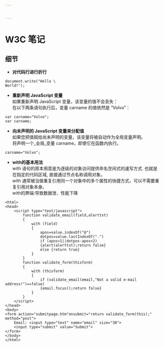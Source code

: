 ```yaml
---


---
```


<h1 id="w3c-笔记">W3C 笔记</h1>
<h2 id="细节">细节</h2>
<ul>
<li><strong>对代码行进行折行</strong></li>
</ul>
<pre class=" language-javascript"><code class="prism  language-javascript">document<span class="token punctuation">.</span><span class="token function">write</span><span class="token punctuation">(</span><span class="token string">"Hello \
World!"</span><span class="token punctuation">)</span><span class="token punctuation">;</span>
</code></pre>
<ul>
<li><strong>重新声明 JavaScript 变量</strong><br>
如果重新声明 JavaScript 变量，该变量的值不会丢失：<br>
在以下两条语句执行后，变量 carname 的值依然是 “Volvo”：</li>
</ul>
<pre class=" language-javascript"><code class="prism  language-javascript"><span class="token keyword">var</span> carname<span class="token operator">=</span><span class="token string">"Volvo"</span><span class="token punctuation">;</span>
<span class="token keyword">var</span> carname<span class="token punctuation">;</span>
</code></pre>
<ul>
<li><strong>向未声明的 JavaScript 变量来分配值</strong><br>
如果您把值赋给尚未声明的变量，该变量将被自动作为全局变量声明。<br>
将声明一个_全局_变量 carname，即使它在函数内执行。</li>
</ul>
<pre class=" language-javascript"><code class="prism  language-javascript">carname<span class="token operator">=</span><span class="token string">"Volvo"</span><span class="token punctuation">;</span>
</code></pre>
<ul>
<li><strong>with的基本用法</strong><br>
with 语句的原本用意是为逐级的对象访问提供命名空间式的速写方式. 也就是在指定的代码区域, 直接通过节点名称调用对象。<br>
with 通常被当做重复引用同一个对象中的多个属性的快捷方式，可以不需要重复引用对象本身。<br>
with的弊端:导致数据泄、性能下降</li>
</ul>
<pre class=" language-javascript"><code class="prism  language-javascript"><span class="token operator">&lt;</span>html<span class="token operator">&gt;</span>
<span class="token operator">&lt;</span>head<span class="token operator">&gt;</span>
    <span class="token operator">&lt;</span>script type<span class="token operator">=</span><span class="token string">"text/javascript"</span><span class="token operator">&gt;</span>
        <span class="token keyword">function</span> <span class="token function">validate_email</span><span class="token punctuation">(</span>field<span class="token punctuation">,</span>alerttxt<span class="token punctuation">)</span>
        <span class="token punctuation">{</span>
            <span class="token keyword">with</span> <span class="token punctuation">(</span>field<span class="token punctuation">)</span>
            <span class="token punctuation">{</span>
                apos<span class="token operator">=</span>value<span class="token punctuation">.</span><span class="token function">indexOf</span><span class="token punctuation">(</span><span class="token string">"@"</span><span class="token punctuation">)</span>
                dotpos<span class="token operator">=</span>value<span class="token punctuation">.</span><span class="token function">lastIndexOf</span><span class="token punctuation">(</span><span class="token string">"."</span><span class="token punctuation">)</span>
                <span class="token keyword">if</span> <span class="token punctuation">(</span>apos<span class="token operator">&lt;</span><span class="token number">1</span><span class="token operator">||</span>dotpos<span class="token operator">-</span>apos<span class="token operator">&lt;</span><span class="token number">2</span><span class="token punctuation">)</span>
                <span class="token punctuation">{</span><span class="token function">alert</span><span class="token punctuation">(</span>alerttxt<span class="token punctuation">)</span><span class="token punctuation">;</span><span class="token keyword">return</span> <span class="token boolean">false</span><span class="token punctuation">}</span>
                <span class="token keyword">else</span> <span class="token punctuation">{</span><span class="token keyword">return</span> <span class="token boolean">true</span><span class="token punctuation">}</span>
            <span class="token punctuation">}</span>
        <span class="token punctuation">}</span>
        <span class="token keyword">function</span> <span class="token function">validate_form</span><span class="token punctuation">(</span>thisform<span class="token punctuation">)</span>
        <span class="token punctuation">{</span>
            <span class="token keyword">with</span> <span class="token punctuation">(</span>thisform<span class="token punctuation">)</span>
            <span class="token punctuation">{</span>
                <span class="token keyword">if</span> <span class="token punctuation">(</span><span class="token function">validate_email</span><span class="token punctuation">(</span>email<span class="token punctuation">,</span><span class="token string">"Not a valid e-mail address!"</span><span class="token punctuation">)</span><span class="token operator">==</span><span class="token boolean">false</span><span class="token punctuation">)</span>
                <span class="token punctuation">{</span>email<span class="token punctuation">.</span><span class="token function">focus</span><span class="token punctuation">(</span><span class="token punctuation">)</span><span class="token punctuation">;</span><span class="token keyword">return</span> <span class="token boolean">false</span><span class="token punctuation">}</span>
            <span class="token punctuation">}</span>
        <span class="token punctuation">}</span>
    <span class="token operator">&lt;</span><span class="token operator">/</span>script<span class="token operator">&gt;</span>
<span class="token operator">&lt;</span><span class="token operator">/</span>head<span class="token operator">&gt;</span>
<span class="token operator">&lt;</span>body<span class="token operator">&gt;</span>
<span class="token operator">&lt;</span>form action<span class="token operator">=</span><span class="token string">"submitpage.htm"</span>onsubmit<span class="token operator">=</span><span class="token string">"return validate_form(this);"</span> method<span class="token operator">=</span><span class="token string">"post"</span><span class="token operator">&gt;</span>
    Email<span class="token punctuation">:</span> <span class="token operator">&lt;</span>input type<span class="token operator">=</span><span class="token string">"text"</span> name<span class="token operator">=</span><span class="token string">"email"</span> size<span class="token operator">=</span><span class="token string">"30"</span><span class="token operator">&gt;</span>
    <span class="token operator">&lt;</span>input type<span class="token operator">=</span><span class="token string">"submit"</span> value<span class="token operator">=</span><span class="token string">"Submit"</span><span class="token operator">&gt;</span>
<span class="token operator">&lt;</span><span class="token operator">/</span>form<span class="token operator">&gt;</span>
<span class="token operator">&lt;</span><span class="token operator">/</span>body<span class="token operator">&gt;</span>
<span class="token operator">&lt;</span><span class="token operator">/</span>html<span class="token operator">&gt;</span>
</code></pre>

